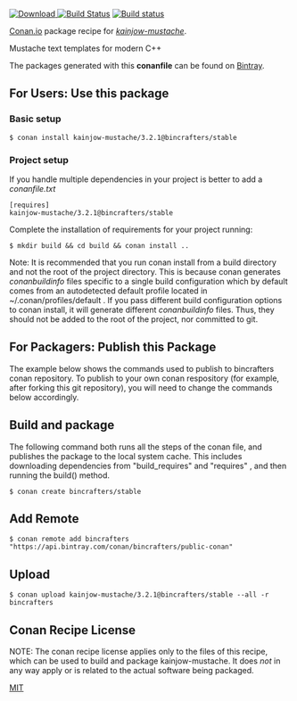 [![Download](https://api.bintray.com/packages/bincrafters/public-conan/kainjow-mustache%3Abincrafters/images/download.svg) ](https://bintray.com/bincrafters/public-conan/kainjow-mustache%3Abincrafters/_latestVersion)
[![Build Status](https://travis-ci.org/bincrafters/conan-kainjow-mustache.svg?branch=stable%2F3.2.1)](https://travis-ci.org/bincrafters/conan-kainjow-mustache)
[![Build status](https://ci.appveyor.com/api/projects/status/github/bincrafters/conan-kainjow-mustache?branch=stable%2F3.2.1&svg=true)](https://ci.appveyor.com/project/bincrafters/conan-kainjow-mustache)

[Conan.io](https://conan.io) package recipe for [*kainjow-mustache*](https://github.com/kainjow/Mustache).

Mustache text templates for modern C++

The packages generated with this **conanfile** can be found on [Bintray](https://bintray.com/bincrafters/public-conan/kainjow-mustache%3Abincrafters).

## For Users: Use this package

### Basic setup

    $ conan install kainjow-mustache/3.2.1@bincrafters/stable

### Project setup

If you handle multiple dependencies in your project is better to add a *conanfile.txt*

    [requires]
    kainjow-mustache/3.2.1@bincrafters/stable


Complete the installation of requirements for your project running:

    $ mkdir build && cd build && conan install ..

Note: It is recommended that you run conan install from a build directory and not the root of the project directory.  This is because conan generates *conanbuildinfo* files specific to a single build configuration which by default comes from an autodetected default profile located in ~/.conan/profiles/default .  If you pass different build configuration options to conan install, it will generate different *conanbuildinfo* files.  Thus, they should not be added to the root of the project, nor committed to git.

## For Packagers: Publish this Package

The example below shows the commands used to publish to bincrafters conan repository. To publish to your own conan respository (for example, after forking this git repository), you will need to change the commands below accordingly.

## Build and package

The following command both runs all the steps of the conan file, and publishes the package to the local system cache.  This includes downloading dependencies from "build_requires" and "requires" , and then running the build() method.

    $ conan create bincrafters/stable



## Add Remote

    $ conan remote add bincrafters "https://api.bintray.com/conan/bincrafters/public-conan"

## Upload

    $ conan upload kainjow-mustache/3.2.1@bincrafters/stable --all -r bincrafters


## Conan Recipe License

NOTE: The conan recipe license applies only to the files of this recipe, which can be used to build and package kainjow-mustache.
It does *not* in any way apply or is related to the actual software being packaged.

[MIT](https://github.com/inexorgame/conan-kainjow-mustache.git/blob/stable/3.2.1/LICENSE.md)
